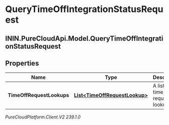 # QueryTimeOffIntegrationStatusRequest

## ININ.PureCloudApi.Model.QueryTimeOffIntegrationStatusRequest

## Properties

|Name | Type | Description | Notes|
|------------ | ------------- | ------------- | -------------|
| **TimeOffRequestLookups** | [**List&lt;TimeOffRequestLookup&gt;**](TimeOffRequestLookup) | A list of time off request lookups | |



_PureCloudPlatform.Client.V2 239.1.0_
